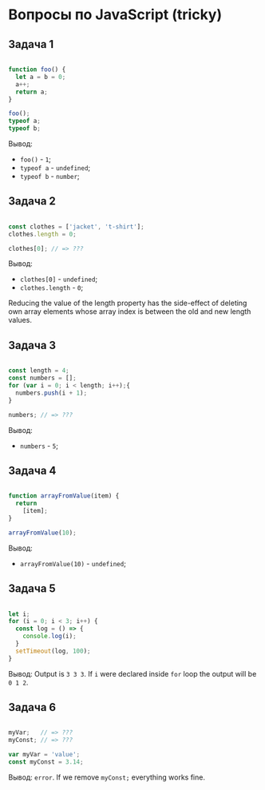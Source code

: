 # Вопросы по JavaScript (tricky)

## Задача 1

```javascript

function foo() {
  let a = b = 0;
  a++;
  return a;
}

foo();
typeof a; 
typeof b; 

```

Вывод:

- `foo()` - `1`;
- `typeof a` - `undefined`;
- `typeof b` - `number`;

## Задача 2

```javascript

const clothes = ['jacket', 't-shirt'];
clothes.length = 0;

clothes[0]; // => ???

```

Вывод:

- `clothes[0]` - `undefined`;
- `clothes.length` - `0`;

Reducing the value of the length property has the side-effect of deleting own array elements whose array 
index is between the old and new length values.

## Задача 3

```javascript

const length = 4;
const numbers = [];
for (var i = 0; i < length; i++);{
  numbers.push(i + 1);
}

numbers; // => ???

```

Вывод:

- `numbers` - `5`;

## Задача 4

```javascript

function arrayFromValue(item) {
  return
    [item];
}

arrayFromValue(10);

```

Вывод:

- `arrayFromValue(10)` - `undefined`;

## Задача 5

```javascript

let i;
for (i = 0; i < 3; i++) {
  const log = () => {
    console.log(i);
  }
  setTimeout(log, 100);
}

```

Вывод: Output is `3 3 3`. If `i` were declared inside `for` loop the output will be `0 1 2`.

## Задача 6

```javascript

myVar;   // => ???
myConst; // => ???

var myVar = 'value';
const myConst = 3.14;

```
Вывод: `error`. If we remove `myConst;` everything works fine.
